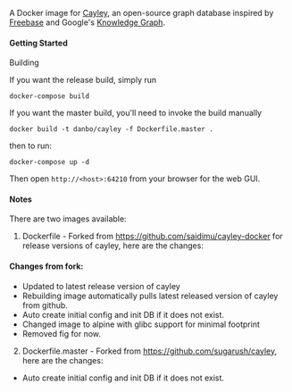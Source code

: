 A Docker image for [Cayley](https://github.com/google/cayley), an open-source graph database inspired by [Freebase](http://freebase.com) and Google's [Knowledge Graph](http://www.google.com/insidesearch/features/search/knowledge.html).

#### Getting Started

Building

If you want the release build, simply run

```
docker-compose build
```

If you want the master build, you'll need to invoke the build manually

```
docker build -t danbo/cayley -f Dockerfile.master .
```

then to run:

```
docker-compose up -d
```

Then open `http://<host>:64210` from your browser for the web GUI.


#### Notes

There are two images available:

1. Dockerfile - Forked from https://github.com/saidimu/cayley-docker for release versions of cayley, here are the changes:


#### Changes from fork:

- Updated to latest release version of cayley
- Rebuilding image automatically pulls latest released version of cayley from github.
- Auto create initial config and init DB if it does not exist.
- Changed image to alpine with glibc support for minimal footprint
- Removed fig for now.


2. Dockerfile.master - Forked from https://github.com/sugarush/cayley, here are the changes:
-  Auto create initial config and init DB if it does not exist.
